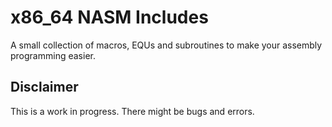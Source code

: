 # x86_64 NASM Includes
A small collection of macros, EQUs and subroutines to make your assembly programming easier.

## Disclaimer
This is a work in progress. There might be bugs and errors. 
